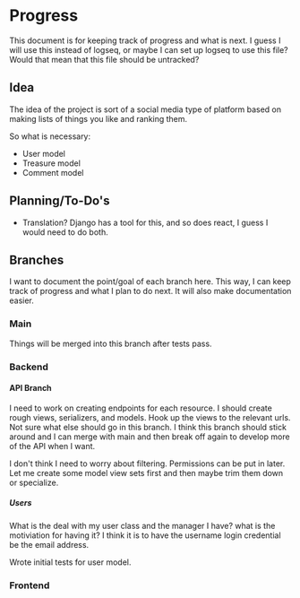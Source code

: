 # Progress

This document is for keeping track of progress and what is next. I guess I will use this instead of logseq, or maybe I can set up logseq to use this file? Would that mean that this file should be untracked?

## Idea

The idea of the project is sort of a social media type of platform based on making lists of things you like and ranking them.

So what is necessary:

- User model
- Treasure model
- Comment model

## Planning/To-Do's

- Translation? Django has a tool for this, and so does react, I guess I would need to do both.

## Branches

I want to document the point/goal of each branch here. This way, I can keep track of progress and what I plan to do next. It will also make documentation easier.

### Main

Things will be merged into this branch after tests pass.

### Backend

#### API Branch

I need to work on creating endpoints for each resource. I should create rough views, serializers, and models. Hook up the views to the relevant urls. Not sure what else should go in this branch. I think this branch should stick around and I can merge with main and then break off again to develop more of the API when I want.

I don't think I need to worry about filtering. Permissions can be put in later. Let me create some model view sets first and then maybe trim them down or specialize.

##### Users

What is the deal with my user class and the manager I have? what is the motiviation for having it? I think it is to have the username login credential be the email address.

Wrote initial tests for user model.

### Frontend

